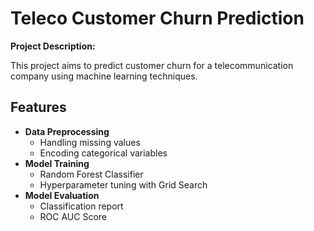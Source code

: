 # Teleco Customer Churn Prediction 

**Project Description:**

This project aims to predict customer churn for a telecommunication company using machine learning techniques.

## Features

- **Data Preprocessing**
  - Handling missing values
  - Encoding categorical variables
- **Model Training**
  - Random Forest Classifier
  - Hyperparameter tuning with Grid Search
- **Model Evaluation**
  - Classification report
  - ROC AUC Score

